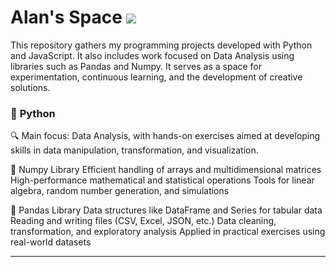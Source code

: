 # Alan's Space <a href="https://www.linkedin.com/in/allanpxao/?locale=en_US" target="_blank"><img loading="lazy" src="https://img.shields.io/badge/-LinkedIn-%230077B5?style=for-the-badge&logo=linkedin&logoColor=white" target="_blank"></a>  

This repository gathers my programming projects developed with Python and JavaScript. It also includes work focused on Data Analysis using libraries such as Pandas and Numpy. It serves as a space for experimentation, continuous learning, and the development of creative solutions.

### 🐍 **Python** 

🔍 Main focus: Data Analysis, with hands-on exercises aimed at developing skills in data manipulation, transformation, and visualization.

📘 Numpy Library 
Efficient handling of arrays and multidimensional matrices
High-performance mathematical and statistical operations
Tools for linear algebra, random number generation, and simulations

📙 Pandas Library 
Data structures like DataFrame and Series for tabular data
Reading and writing files (CSV, Excel, JSON, etc.)
Data cleaning, transformation, and exploratory analysis
Applied in practical exercises using real-world datasets
____________________________________________________________________________________________________________________________________________ 
